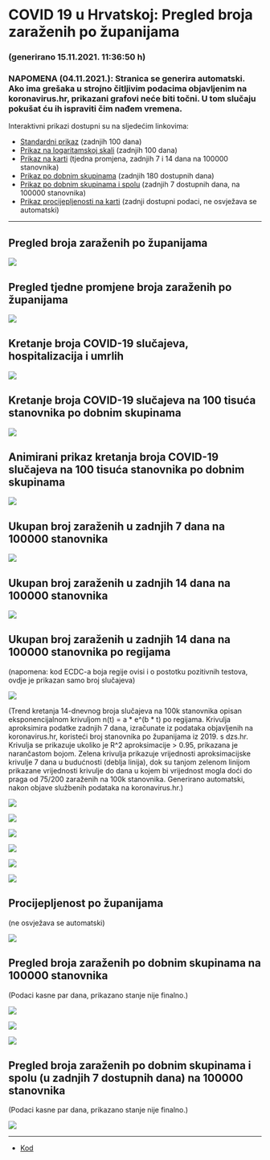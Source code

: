 # COVID 19 u Hrvatskoj: Pregled broja zaraženih po županijama

### (generirano 15.11.2021. 11:36:50 h)

### NAPOMENA (04.11.2021.): Stranica se generira automatski. Ako ima grešaka u strojno čitljivim podacima objavljenim na koronavirus.hr, prikazani grafovi neće biti točni. U tom slučaju pokušat ću ih ispraviti čim nađem vremena.

Interaktivni prikazi dostupni su na sljedećim linkovima:

- [Standardni prikaz](html/index.html) (zadnjih 100 dana)
- [Prikaz na logaritamskoj skali](html/index_log.html) (zadnjih 100 dana)
- [Prikaz na karti](html/index_map.html) (tjedna promjena, zadnjih 7 i 14 dana na 100000 stanovnika)
- [Prikaz po dobnim skupinama](html/index_per_age.html) (zadnjih 180 dostupnih dana)
- [Prikaz po dobnim skupinama i spolu](html/index_pyramid.html) (zadnjih 7 dostupnih dana, na 100000 stanovnika)
- [Prikaz procijepljenosti na karti](html/index_vaccination.html) (zadnji dostupni podaci, ne osvježava se automatski)

-----

## Pregled broja zaraženih po županijama

![](img/2021_11_14_line_plots.png)

## Pregled tjedne promjene broja zaraženih po županijama

![](img/2021_11_14_map.png)

## Kretanje broja COVID-19 slučajeva, hospitalizacija i umrlih

![](img/2021_11_14_cases_hospitalisations_deaths.png)

## Kretanje broja COVID-19 slučajeva na 100 tisuća stanovnika po dobnim skupinama

![](img/2021_11_14_cases_per_age_group_lines.png)

## Animirani prikaz kretanja broja COVID-19 slučajeva na 100 tisuća stanovnika po dobnim skupinama

![](img/2021_11_14anim_aug_1200.gif)

## Ukupan broj zaraženih u zadnjih 7 dana na 100000 stanovnika

![](img/2021_11_14_map_7_day_per_100k.png)

## Ukupan broj zaraženih u zadnjih 14 dana na 100000 stanovnika

![](img/2021_11_14_map_14_day_per_100k.png)

## Ukupan broj zaraženih u zadnjih 14 dana na 100000 stanovnika po regijama

(napomena: kod ECDC-a boja regije ovisi i o postotku pozitivnih testova, ovdje je prikazan samo broj slučajeva)

![](img/2021_11_14_map_14_day_per_100k_region.png)

(Trend kretanja 14-dnevnog broja slučajeva na 100k stanovnika opisan eksponencijalnom krivuljom n(t) = a * e^(b * t) po regijama. Krivulja aproksimira podatke zadnjih 7 dana, izračunate iz podataka objavljenih na koronavirus.hr, koristeći broj stanovnika po županijama iz 2019. s dzs.hr. Krivulja se prikazuje ukoliko je R^2 aproksimacije > 0.95, prikazana je narančastom bojom. Zelena krivulja prikazuje vrijednosti aproksimacijske krivulje 7 dana u budućnosti (deblja linija), dok su tanjom zelenom linijom prikazane vrijednosti krivulje do dana u kojem bi vrijednost mogla doći do praga od 75/200 zaraženih na 100k stanovnika. Generirano automatski, nakon objave službenih podataka na koronavirus.hr.)

![](img/2021_11_14_current_Jadranska_Hrvatska.png)

![](img/2021_11_14_current_Panonska_Hrvatska.png)

![](img/2021_11_14_current_Grad_Zagreb.png)

![](img/2021_11_14_current_Sjeverna_Hrvatska.png)

![](img/2021_11_14_current_Republika_Hrvatska.png)

![](img/2021_11_14_cases_hospitalisations_deaths_Republika_Hrvatska.png)

## Procijepljenost po županijama

(ne osvježava se automatski)

![](img/2021_11_14_vaccination.png)

## Pregled broja zaraženih po dobnim skupinama na 100000 stanovnika

(Podaci kasne par dana, prikazano stanje nije finalno.)

![](img/2021_11_14_per_age_group.png)

![](img/2021_11_14_per_age_group_all_0.png)

![](img/2021_11_14_per_age_group_all_1.png)

## Pregled broja zaraženih po dobnim skupinama i spolu (u zadnjih 7 dostupnih dana) na 100000 stanovnika

(Podaci kasne par dana, prikazano stanje nije finalno.)

![](img/2021_11_14_pyramid.png)

-----

- [Kod](https://github.com/ppalasek/covid_plots_croatia)

